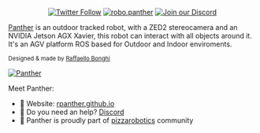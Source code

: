 <p align="center">
  <a href="https://twitter.com/raffaello86"><img alt="Twitter Follow" src="https://img.shields.io/badge/Follow-%40raffaello86-1DA1F2?logo=twitter&style=social" /></a>
  <a href="https://www.instagram.com/robo.panther/"><img alt="robo.panther" src="https://img.shields.io/badge/Follow-robo.panther-E4405F?style=social&logo=instagram" /></a>
  <a href="https://discord.gg/HjWsdTxCjY"><img alt="Join our Discord" src="https://img.shields.io/discord/1060563771048861817?color=%237289da&label=discord" /></a>
</p>

[Panther](https://rpanther.github.io/) is an outdoor tracked robot, with a ZED2 stereocamera and an NVIDIA Jetson AGX Xavier, this robot can interact with all objects around it. It's an AGV platform ROS based for Outdoor and Indoor enviroments.

<small>Designed & made by [Raffaello Bonghi](https://rnext.it)</small>

[![Panther](https://rpanther.github.io/assets/images/banner.jpg)](https://rpanther.github.io/)

Meet Panther:
* 🐆 Website: [rpanther.github.io](https://rpanther.github.io/)
* 🦄 Do you need an help? [Discord](https://discord.gg/HjWsdTxCjY)
* 🍕 Panther is proudly part of [pizzarobotics](https://pizzarobotics.org) community
